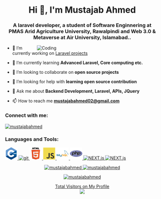 <h1 align="center">Hi 👋, I'm Mustajab Ahmed</h1>
<h3 align="center">A laravel developer, a student of Software Enginnering at PMAS Arid Agriculture University, Rawalpindi and Web 3.0 & Metaverse at Air University, Islamabad..</h3>
<img align="right" alt="Coding" width="400" src="https://cdn.dribbble.com/users/1162077/screenshots/3848914/programmer.gif">

- 🔭 I’m currently working on [Laravel projects](https://MustajabAhmed.github.io/)

- 🌱 I’m currently learning **Advanced Laravel, Core computing etc.**

- 👯 I’m looking to collaborate on **open source projects**

- 🤝 I’m looking for help with **learning open source contribution**

<!-- - 💬 Ask me about **Backend, Laravel, APIs, JavaScript, Typescript, NEXT.js** -->

- 💬 Ask me about **Backend Development, Laravel, APIs, JQuery**

- 📫 How to reach me **mustajabahmed02@gmail.com**

<h3 align="left">Connect with me:</h3>
<p align="left">
<a href="https://linkedin.com/in/mustajab-ahmed-53a090229" target="blank"><img align="center" src="https://raw.githubusercontent.com/rahuldkjain/github-profile-readme-generator/master/src/images/icons/Social/linked-in-alt.svg" alt="mustajabahmed" height="30" width="40" /></a>
</p>

<h3 align="left">Languages and Tools:</h3>
<p align="left"> <a href="https://www.w3schools.com/cpp/" target="_blank" rel="noreferrer"> <img src="https://raw.githubusercontent.com/devicons/devicon/master/icons/cplusplus/cplusplus-original.svg" alt="cplusplus" width="40" height="40"/> </a> <a href="https://git-scm.com/" target="_blank" rel="noreferrer"> <img src="https://www.vectorlogo.zone/logos/git-scm/git-scm-icon.svg" alt="git" width="40" height="40"/> </a> <a href="https://www.w3.org/html/" target="_blank" rel="noreferrer"> <img src="https://raw.githubusercontent.com/devicons/devicon/master/icons/html5/html5-original-wordmark.svg" alt="html5" width="40" height="40"/> </a> <a href="https://developer.mozilla.org/en-US/docs/Web/JavaScript" target="_blank" rel="noreferrer"> <img src="https://raw.githubusercontent.com/devicons/devicon/master/icons/javascript/javascript-original.svg" alt="javascript" width="40" height="40"/> </a> <a href="https://www.mysql.com/" target="_blank" rel="noreferrer"> <img src="https://raw.githubusercontent.com/devicons/devicon/master/icons/mysql/mysql-original-wordmark.svg" alt="mysql" width="40" height="40"/> </a> <a href="https://www.php.net" target="_blank" rel="noreferrer"> <img src="https://raw.githubusercontent.com/devicons/devicon/master/icons/php/php-original.svg" alt="php" width="40" height="40"/> </a> <a href="https://nextjs.org/" target="_blank" rel="noreferrer"> 
<!--       <img src="https://github.com/MustajabAhmed/Laravel-API-Authentication-Using-LARAVEL-SANCTUM/blob/master/public/nextjs-icon-svgrepo-com%20(2).svg" alt="NEXT.js" width="40" height="40"/> <a href="https://www.postman.com/" target="_blank" rel="noreferrer">  -->
      <img src="https://www.svgrepo.com/show/354202/postman-icon.svg" alt="NEXT.js" width="40" height="40"/> <a href="https://www.typescriptlang.org/" target="_blank" rel="noreferrer">
<!--       <img src="https://www.svgrepo.com/show/439022/typescript.svg" alt="NEXT.js" width="40" height="40"/> <a href="https://www.java.com/" target="_blank" rel="noreferrer">  -->
      <img src="https://www.svgrepo.com/show/303654/java-logo.svg" alt="NEXT.js" width="40" height="40"/> 
      </p>

<p align="center"><img src="https://github-readme-stats.vercel.app/api/top-langs?username=MustajabAhmed&show_icons=true&locale=en&layout=compact" alt="mustajabahmed" />&nbsp;<img src="https://github-readme-stats.vercel.app/api?username=MustajabAhmed&show_icons=true&locale=en" alt="mustajabahmed" /></p>

<p align="center"><img src="https://github-readme-streak-stats.herokuapp.com/?user=MustajabAhmed&" alt="mustajabahmed" /></p>

      
      
<p align="center"> 
  Total Visitors on My Profile<br>
  <img src="https://profile-counter.glitch.me/MustajabAhmed/count.svg" />
</p>



<!---
MustajabAhmed/MustajabAhmed is a ✨ special ✨ repository because its `README.md` (this file) appears on your GitHub profile.
You can click the Preview link to take a look at your changes.
--->
